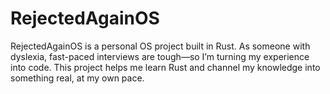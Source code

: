 # RejectedAgainOS
RejectedAgainOS is a personal OS project built in Rust. As someone with dyslexia, fast-paced interviews are tough—so I’m turning my experience into code. This project helps me learn Rust and channel my knowledge into something real, at my own pace.
